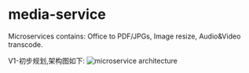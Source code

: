 # media-service
Microservices contains: Office to PDF/JPGs, Image resize, Audio&amp;Video transcode.

V1-初步规划,架构图如下:
![microservice architecture](https://github.com/LiXuemin/media-service/blob/master/media-service.png)
